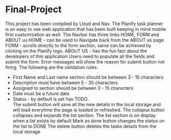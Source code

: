 # Final-Project 
This project has been complied by Lloyd and Nav.
The Planify task planner is an easy to use web application that has been built keeping in mind mobile first customization as well.
The Navbar has three links HOME, FORM and ABOUT us
HOME - can be used to Navigate back from the ABOUT us page
FORM - scrolls directly to the form section, same can be achieved by clicking on the Planify logo.
ABOUT US -  has the fun fact about the developers of this application
Users need to populate all the fields and submit the form. 
Error messages will show the reason for submit button not firing.
The following are the validation rules.
  - First Name and Last name section should be between 3 - 15 characters
  - Description must have between 5 - 30 characters.
  - Assigned to section should be between 3 - 15 characters
  - Date must be a future date
  - Status - by default is set has TODO.  
 The submit button will save all the new details in the local storage and will load everytime the page is loaded or refreshed.
 The collapse button collapses and expands the list section.
 The  list section is on display when a list exists by default
 Mark as done button changes the status on the list to DONE
 The delete button deletes the tasks details from the local storage
 
